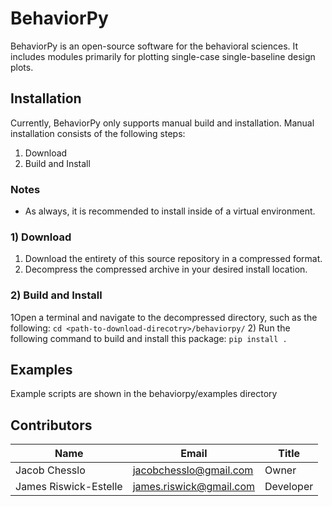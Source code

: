 # BehaviorPy
BehaviorPy is an open-source software for the behavioral sciences.
It includes modules primarily for plotting single-case single-baseline design plots.


## Installation
Currently, BehaviorPy only supports manual build and installation.
Manual installation consists of the following steps:
1) Download
2) Build and Install

### Notes
- As always, it is recommended to install inside of a virtual environment.

### 1) Download
1) Download the entirety of this source repository in a compressed format.
2) Decompress the compressed archive in your desired install location.

### 2) Build and Install
1Open a terminal and navigate to the decompressed directory, such as the following:
```cd <path-to-download-direcotry>/behaviorpy/```
2) Run the following command to build and install this package: ```pip install .```

## Examples
Example scripts are shown in the behaviorpy/examples directory


## Contributors
| Name                   | Email                   | Title     |
|------------------------|-------------------------|-----------|
| Jacob Chesslo          | jacobchesslo@gmail.com  | Owner     |
| James Riswick-Estelle  | james.riswick@gmail.com | Developer |
